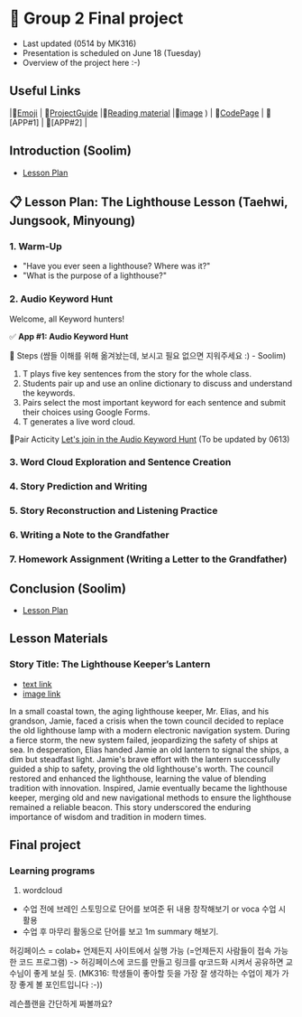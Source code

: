# 📗 Group 2 Final project 
+ Last updated (0514 by MK316)
+ Presentation is scheduled on June 18 (Tuesday)
+ Overview of the project here :-)

## Useful Links
|🎯[Emoji](https://gist.github.com/rxaviers/7360908) | 🎯[ProjectGuide](https://github.com/MK316/Spring2024/blob/main/DLTESOL/project/README.md) |🎯[Reading material](https://raw.githubusercontent.com/verastudio/verastudio/main/story04.txt) |🎯[image](https://github.com/verastudio/G2-finalproject/assets/163081348/32781da7-8e86-4646-8ce7-4e4994413bd0)
) | 🎯[CodePage](https://github.com/verastudio/G2-finalproject/blob/main/FPG02.ipynb) | 🎯[APP#1] | 🎯[APP#2] |



## Introduction (Soolim)
+ [Lesson Plan](https://github.com/verastudio/G2-finalproject/blob/main/Lesson%20Plan.md)

##  📋 Lesson Plan: The Lighthouse Lesson (Taehwi, Jungsook, Minyoung)
### 1. Warm-Up
+ "Have you ever seen a lighthouse? Where was it?" 
+ "What is the purpose of a lighthouse?"

### 2. Audio Keyword Hunt

Welcome, all Keyword hunters!

✅ **App #1: Audio Keyword Hunt**

🔹 Steps (썀들 이해를 위해 옮겨놨는데, 보시고 필요 없으면 지워주세요 :) - Soolim)
1. T plays five key sentences from the story for the whole class.
2. Students pair up and use an online dictionary to discuss and understand the keywords.
3. Pairs select the most important keyword for each sentence and submit their choices using Google Forms.
4. T generates a live word cloud.

🔹Pair Acticity
[Let's join in the Audio Keyword Hunt](https://forms.gle/uyBgxdJQgPVdK2DZ8)  (To be updated by 0613)


### 3. Word Cloud Exploration and Sentence Creation
### 4. Story Prediction and Writing
### 5. Story Reconstruction and Listening Practice
### 6. Writing a Note to the Grandfather
### 7. Homework Assignment (Writing a Letter to the Grandfather)
      

## Conclusion (Soolim)
+ [Lesson Plan](https://github.com/verastudio/G2-finalproject/blob/main/Lesson%20Plan.md)



## Lesson Materials


### Story Title: The Lighthouse Keeper’s Lantern 
+ [text link](https://raw.githubusercontent.com/MK316/Spring2024/main/DLTESOL/project/story04.txt)
+ [image link](https://github.com/MK316/Spring2024/blob/main/DLTESOL/project/Story04.png)

**<Synopsis>**
In a small coastal town, the aging lighthouse keeper, Mr. Elias, and his grandson, Jamie, faced a crisis when the town council decided to replace the old lighthouse lamp with a modern electronic navigation system. During a fierce storm, the new system failed, jeopardizing the safety of ships at sea. In desperation, Elias handed Jamie an old lantern to signal the ships, a dim but steadfast light. Jamie's brave effort with the lantern successfully guided a ship to safety, proving the old lighthouse's worth. The council restored and enhanced the lighthouse, learning the value of blending tradition with innovation. Inspired, Jamie eventually became the lighthouse keeper, merging old and new navigational methods to ensure the lighthouse remained a reliable beacon. This story underscored the enduring importance of wisdom and tradition in modern times.


## Final project


### Learning programs

1. wordcloud
- 수업 전에 브레인 스토밍으로 단어를 보여준 뒤 내용 창작해보기 or voca 수업 시 활용
- 수업 후 마무리 활동으로 단어를 보고 1m summary 해보기.




허깅페이스 = colab+ 언제든지 사이트에서 실행 가능 (=언제든지 사람들이 접속 가능한 코드 프로그램)
-> 허깅페이스에 코드를 만들고 링크를 qr코드화 시켜서 공유하면 교수님이 좋게 보실 듯. (MK316: 학생들이 좋아할 듯을 가장 잘 생각하는 수업이 제가 가장 좋게 볼 포인트입니다 :-))

레슨플랜을 간단하게 짜볼까요?


